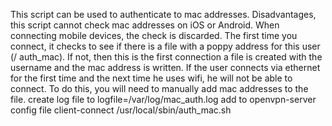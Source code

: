 

This script can be used to authenticate to mac addresses. Disadvantages, this script cannot check mac addresses on iOS or Android.
When connecting mobile devices, the check is discarded. 
The first time you connect, it checks to see if there is a file with a poppy address for this user (/ auth_mac).
If not, then this is the first connection a file is created with the username and the mac address is written. 
If the user connects via ethernet for the first time and the next time he uses wifi, he will not be able to connect. 
To do this, you will need to manually add mac addresses to the file.
create log file to logfile=/var/log/mac_auth.log
add to openvpn-server config file
client-connect /usr/local/sbin/auth_mac.sh
